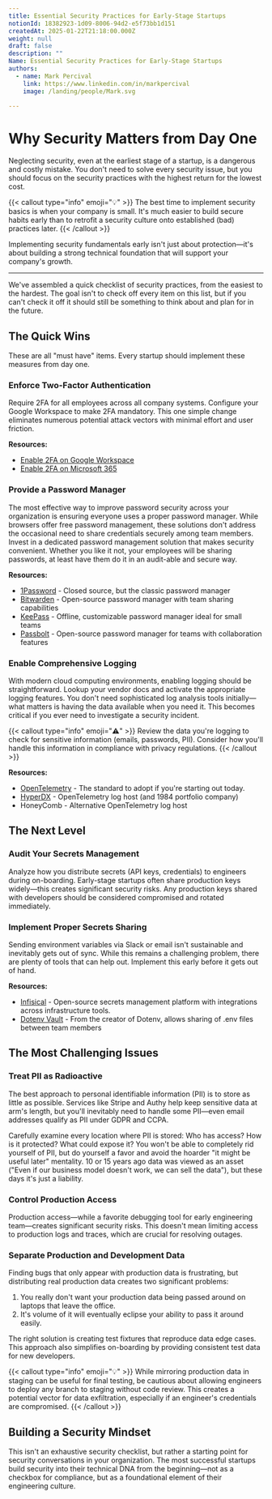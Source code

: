 ```yaml
---
title: Essential Security Practices for Early-Stage Startups
notionId: 18382923-1d09-8006-94d2-e5f73bb1d151
createdAt: 2025-01-22T21:18:00.000Z
weight: null
draft: false
description: ""
Name: Essential Security Practices for Early-Stage Startups
authors:
  - name: Mark Percival
    link: https://www.linkedin.com/in/markpercival
    image: /landing/people/Mark.svg

---
```



# Why Security Matters from Day One


Neglecting security, even at the earliest stage of a startup, is a dangerous and costly mistake. You don't need to solve every security issue, but you should focus on the security practices with the highest return for the lowest cost.


{{< callout type="info" emoji="💡" >}} The best time to implement security basics is when your company is small. It's much easier to build secure habits early than to retrofit a security culture onto established (bad) practices later. {{< /callout >}}


Implementing security fundamentals early isn't just about protection—it's about building a strong technical foundation that will support your company's growth. 


---


We've assembled a quick checklist of security practices, from the easiest to the hardest. The goal isn't to check off every item on this list, but if you can't check it off it should still be something to think about and plan for in the future.


## The Quick Wins


These are all "must have" items. Every startup should implement these measures from day one.


### Enforce Two-Factor Authentication


Require 2FA for all employees across all company systems. Configure your Google Workspace to make 2FA mandatory. This one simple change eliminates numerous potential attack vectors with minimal effort and user friction.


**Resources:**

- [Enable 2FA on Google Workspace](https://support.google.com/a/answer/9176657?hl=en)
- [Enable 2FA on Microsoft 365](https://learn.microsoft.com/en-us/microsoft-365/admin/security-and-compliance/set-up-multi-factor-authentication?view=o365-worldwide)

### Provide a Password Manager


The most effective way to improve password security across your organization is ensuring everyone uses a proper password manager. While browsers offer free password management, these solutions don't address the occasional need to share credentials securely among team members. Invest in a dedicated password management solution that makes security convenient. Whether you like it not, your employees will be sharing passwords, at least have them do it in an audit-able and secure way.


**Resources:**

- [1Password](https://1password.com/) - Closed source, but the classic password manager
- [Bitwarden](https://bitwarden.com/) - Open-source password manager with team sharing capabilities
- [KeePass](https://keepass.info/) - Offline, customizable password manager ideal for small teams
- [Passbolt](https://www.passbolt.com/) - Open-source password manager for teams with collaboration features

### Enable Comprehensive Logging


With modern cloud computing environments, enabling logging should be straightforward. Lookup your vendor docs and activate the appropriate logging features. You don't need sophisticated log analysis tools initially—what matters is having the data available when you need it. This becomes critical if you ever need to investigate a security incident.


{{< callout type="info" emoji="⚠️" >}} Review the data you're logging to check for sensitive information (emails, passwords, PII). Consider how you'll handle this information in compliance with privacy regulations. {{< /callout >}}


**Resources:**

- [OpenTelemetry](https://opentelemetry.io/) - The standard to adopt if you're starting out today.
- [HyperDX](https://www.hyperdx.io/) - OpenTelemetry log host (and 1984 portfolio company)
- HoneyComb - Alternative OpenTelemetry log host

## The Next Level


### Audit Your Secrets Management


Analyze how you distribute secrets (API keys, credentials) to engineers during on-boarding. Early-stage startups often share production keys widely—this creates significant security risks. Any production keys shared with developers should be considered compromised and rotated immediately.


### Implement Proper Secrets Sharing


Sending environment variables via Slack or email isn't sustainable and inevitably gets out of sync. While this remains a challenging problem, there are plenty of tools that can help out. Implement this early before it gets out of hand.


**Resources:**

- [Infisical](https://infisical.com/) - Open-source secrets management platform with integrations across infrastructure tools.
- [Dotenv Vault](https://www.dotenv.org/security/) - From the creator of Dotenv, allows sharing of .env files between team members

## The Most Challenging Issues


### Treat PII as Radioactive


The best approach to personal identifiable information (PII) is to store as little as possible. Services like Stripe and Authy help keep sensitive data at arm's length, but you'll inevitably need to handle some PII—even email addresses qualify as PII under GDPR and CCPA.


Carefully examine every location where PII is stored: Who has access? How is it protected? What could expose it? You won't be able to completely rid yourself of PII, but do yourself a favor and avoid the hoarder "it might be useful later" mentality. 10 or 15 years ago data was viewed as an asset ("Even if our business model doesn't work, we can sell the data"), but these days it's just a liability.


### Control Production Access


Production access—while a favorite debugging tool for early engineering team—creates significant security risks. This doesn't mean limiting access to production logs and traces, which are crucial for resolving outages. 


### Separate Production and Development Data


Finding bugs that only appear with production data is frustrating, but distributing real production data creates two significant problems:

1. You really don't want your production data being passed around on laptops that leave the office.
2. It's volume of it will eventually eclipse your ability to pass it around easily.

The right solution is creating test fixtures that reproduce data edge cases. This approach also simplifies on-boarding by providing consistent test data for new developers.


{{< callout type="info" emoji="💡" >}} While mirroring production data in staging can be useful for final testing, be cautious about allowing engineers to deploy any branch to staging without code review. This creates a potential vector for data exfiltration, especially if an engineer's credentials are compromised. {{< /callout >}}


## Building a Security Mindset


This isn't an exhaustive security checklist, but rather a starting point for security conversations in your organization. The most successful startups build security into their technical DNA from the beginning—not as a checkbox for compliance, but as a foundational element of their engineering culture.


